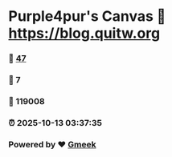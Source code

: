 # Purple4pur's Canvas :link: https://blog.quitw.org 
### :page_facing_up: [47](https://blog.quitw.org/tag.html) 
### :speech_balloon: 7 
### :hibiscus: 119008 
### :alarm_clock: 2025-10-13 03:37:35 
### Powered by :heart: [Gmeek](https://github.com/Meekdai/Gmeek)
